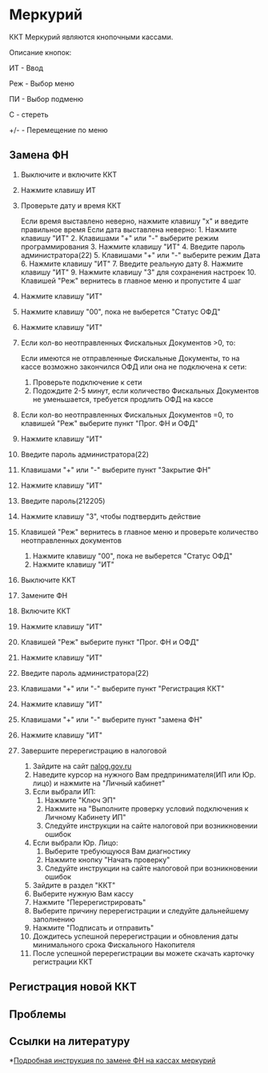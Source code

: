 # Меркурий
ККТ Меркурий являются кнопочными кассами.

Описание кнопок:

ИТ - Ввод

Реж - Выбор меню

ПИ - Выбор подменю

С - стереть

+/- - Перемещение по меню


## Замена ФН
1. Выключите и включите ККТ
2. Нажмите клавишу ИТ
3. Проверьте дату и время ККТ
	
	Если время выставлено неверно, нажмите клавишу "х" и введите правильное время
	Если дата выставлена неверно:
		1. Нажмите клавишу "ИТ"
		2. Клавишами "+" или "-" выберите режим программирования
		3. Нажмите клавишу "ИТ"
		4. Введите пароль администратора(22)
		5. Клавишами "+" или "-" выберите режим Дата
		6. Нажмите клавишу "ИТ"
		7. Введите реальную дату
		8. Нажмите клавишу "ИТ"
		9. Нажмите клавишу "3" для сохранения настроек
		10. Клавишей "Реж" вернитесь в главное меню и пропустите 4 шаг

4. Нажмите клавишу "ИТ"
5. Нажмите клавишу "00", пока не выберется "Статус ОФД"
6. Нажмите клавишу "ИТ"
7. Если кол-во неотправленных Фискальных Документов >0, то:
	
	Если имеются не отправленные Фискальные Документы, то на кассе возможно закончился ОФД или она не подключена к сети:
	1. Проверьте подключение к сети
	2. Подождите 2-5 минут, если количество Фискальных Документов не уменьшается, требуется продлить ОФД на кассе
8. Если кол-во неотправленных Фискальных Документов =0, то клавишей "Реж" выберите пункт "Прог. ФН и ОФД"
9. Нажмите клавишу "ИТ"
10. Введите пароль администратора(22)
11. Клавишами "+" или "-" выберите пункт "Закрытие ФН"
12. Нажмите клавишу "ИТ"
13. Введите пароль(212205)
14. Нажмите клавишу "3", чтобы подтвердить действие
15. Клавишей "Реж" вернитесь в главное меню и проверьте количество неотправленных документов
	
	1. Нажмите клавишу "00", пока не выберется "Статус ОФД"
	2. Нажмите клавишу "ИТ"
16. Выключите ККТ
17. Замените ФН
18. Включите ККТ
19. Нажмите клавишу "ИТ"
20. Клавишей "Реж" выберите пункт "Прог. ФН и ОФД"
21. Нажмите клавишу "ИТ"
22. Введите пароль администратора(22)
23. Клавишами "+" или "-" выберите пункт "Регистрация ККТ"
24. Нажмите клавишу "ИТ"
25. Клавишами "+" или "-" выберите пункт "замена ФН"
26. Нажмите клавишу "ИТ"
27. Завершите перерегистрацию в налоговой
	1. Зайдите на сайт [nalog.gov.ru](https://www.nalog.gov.ru)
	2. Наведите курсор на нужного Вам предпринимателя(ИП или Юр. лицо) и нажмите на "Личный кабинет"
	3. Если выбрали ИП:
		1. Нажмите "Ключ ЭП"
		2. Нажмите на "Выполните проверку условий подключения к Личному Кабинету ИП"
		3. Следуйте инструкции на сайте налоговой при возникновении ошибок
	4. Если выбрали Юр. Лицо:
		1. Выберите требующуюся Вам диагностику
		2. Нажмите кнопку "Начать проверку"
		3. Следуйте инструкции на сайте налоговой при возникновении ошибок
	5. Зайдите в раздел "ККТ"
	6. Выберите нужную Вам кассу
	7. Нажмите "Перерегистрировать"
	8. Выберите причину перерегистрации и следуйте дальнейшему заполнению
	9. Нажмите "Подписать и отправить"
	10. Дождитесь успешной перерегистрации и обновления даты минимального срока Фискального Накопителя
	11. После успешной перерегистрации вы можете скачать карточку регистрации ККТ

## Регистрация новой ККТ


## Проблемы


## Ссылки на литературу
*[Подробная инструкция по замене ФН на кассах меркурий](https://tensor.ru/cto/zamena_fn_merkuriy)